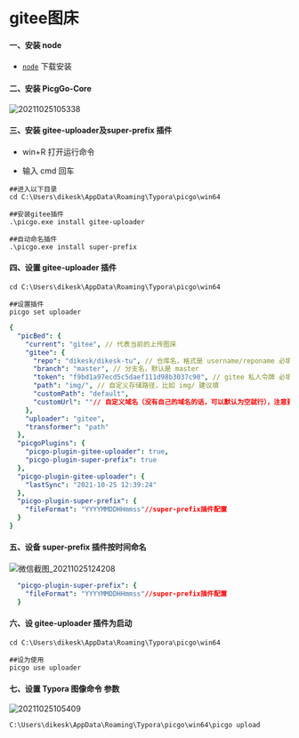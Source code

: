 # gitee图床

#### 一、安装 **node**

- [`node`](https://nodejs.org/zh-cn/) 下载安装

#### 二、安装 **PicgGo-Core**

![20211025105338](https://gitee.com/dikesk/dikesk-tu/raw/master/img/20211025123923.png)

#### 三、安装 **gitee-uploader**及**super-prefix** 插件

- win+R 打开运行命令

- 输入 cmd 回车

```shell
##进入以下目录
cd C:\Users\dikesk\AppData\Roaming\Typora\picgo\win64

##安装gitee插件
.\picgo.exe install gitee-uploader

##自动命名插件
.\picgo.exe install super-prefix
```

#### 四、设置 **gitee-uploader** 插件

```shell
cd C:\Users\dikesk\AppData\Roaming\Typora\picgo\win64

##设置插件
picgo set uploader
```

```yaml
{
  "picBed": {
    "current": "gitee", // 代表当前的上传图床
    "gitee": {
      "repo": "dikesk/dikesk-tu", // 仓库名，格式是 username/reponame 必填
      "branch": "master", // 分支名，默认是 master
      "token": "f9bd1a97ecd5c5daef111d98b3037c90", // gitee 私人令牌 必填
      "path": "img/", // 自定义存储路径，比如 img/ 建议填
      "customPath": "default",
      "customUrl": ""// 自定义域名（没有自己的域名的话，可以默认为空就行），注意要加http://或者https://
    },
    "uploader": "gitee",
    "transformer": "path"
  },
  "picgoPlugins": {
    "picgo-plugin-gitee-uploader": true,
    "picgo-plugin-super-prefix": true
  },
  "picgo-plugin-gitee-uploader": {
    "lastSync": "2021-10-25 12:39:24"
  },
  "picgo-plugin-super-prefix": {
    "fileFormat": "YYYYMMDDHHmmss"//super-prefix插件配置
  }
}
```
#### 五、设备 **super-prefix** 插件按时间命名

![微信截图_20211025124208](https://gitee.com/dikesk/dikesk-tu/raw/master/img/20211025124334.png)

```yaml
  "picgo-plugin-super-prefix": {
    "fileFormat": "YYYYMMDDHHmmss"//super-prefix插件配置
  }
```

#### 六、设 **gitee-uploader** 插件为启动

```shell
cd C:\Users\dikesk\AppData\Roaming\Typora\picgo\win64

##设为使用
picgo use uploader
```

#### 七、设置 **Typora 图像命令** 参数

![20211025105409](https://gitee.com/dikesk/dikesk-tu/raw/master/img/20211025123600.png)

```shell
C:\Users\dikesk\AppData\Roaming\Typora\picgo\win64\picgo upload
```

